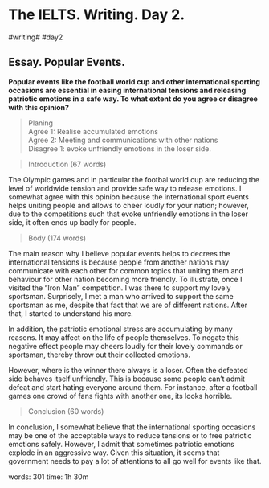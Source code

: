 # The IELTS. Writing. Day 2.
#writing# #day2

## Essay. Popular Events.

**Popular events like the football world cup and other international sporting occasions are essential in easing international tensions and releasing patriotic emotions in a safe way. To what extent do you agree or disagree with this opinion?**

> Planing  
> Agree 1: Realise accumulated emotions  
> Agree 2: Meeting and communications with other nations  
> Disagree 1: evoke unfriendly emotions in the loser side.  

> Introduction (67 words)  

The Olympic games and in particular the footbal world cup are reducing the level of worldwide tension and provide safe way to release emotions. I somewhat agree with this opinion because the international sport events helps uniting people and allows to cheer loudly for your nation; however, due to the competitions such that evoke unfriendly emotions in the loser side, it often ends up badly for people.

> Body (174 words)  

The main reason why I believe popular events helps to decrees the international tensions is because people from another nations may communicate with each other for common topics that uniting them and behaviour for other nation becoming more friendly. To illustrate, once I visited the “Iron Man” competition. I was there to support my lovely sportsman. Surprisely, I met a man who arrived to support the same sportsman as me, despite that fact that we are of different nations. After that, I started to understand his more.

In addition, the patriotic emotional stress are accumulating by many reasons. It may affect on the life of people themselves. To negate this negative effect people may cheers loudly for their lovely commands or sportsman, thereby throw out their collected emotions.
 
However, where is the winner there always is a loser. Often the defeated side behaves itself unfriendly. This is because some people can’t admit defeat and start hating everyone around them. For instance, after a football
games one crowd of fans fights with another one,  its looks horrible.

> Conclusion (60 words)  

In conclusion, I somewhat believe that the international sporting occasions may be one of the acceptable ways to reduce tensions or to free patriotic emotions safely. However, I admit that sometimes patriotic emotions explode in an aggressive way. Given this situation, it seems that government  needs to pay a lot of attentions to all go well for events like that.

words: 301
time: 1h 30m
